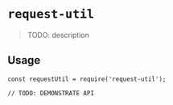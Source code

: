 # `request-util`

> TODO: description

## Usage

```
const requestUtil = require('request-util');

// TODO: DEMONSTRATE API
```
